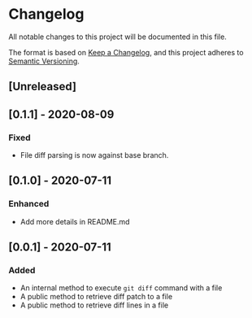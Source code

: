# Changelog

All notable changes to this project will be documented in this file.

The format is based on [Keep a Changelog](https://keepachangelog.com/en/1.0.0/),
and this project adheres to [Semantic Versioning](https://semver.org/spec/v2.0.0.html).

## [Unreleased]

## [0.1.1] - 2020-08-09

### Fixed

- File diff parsing is now against base branch.

## [0.1.0] - 2020-07-11

### Enhanced

- Add more details in README.md

## [0.0.1] - 2020-07-11

### Added

- An internal method to execute `git diff` command with a file
- A public method to retrieve diff patch to a file
- A public method to retrieve diff lines in a file
